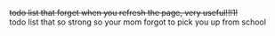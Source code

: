 ~~todo list that forget when you refresh the page, very useful!!!1!~~<br>
todo list that so strong so your mom forgot to pick you up from school

